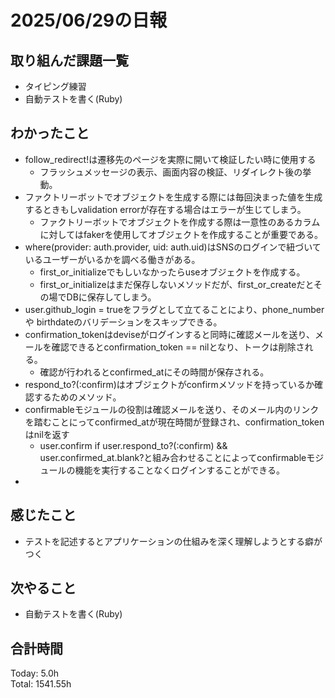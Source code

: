 # 2025/06/29の日報
## 取り組んだ課題一覧
* タイピング練習
* 自動テストを書く(Ruby)
## わかったこと 
* follow_redirect!は遷移先のページを実際に開いて検証したい時に使用する
  * フラッシュメッセージの表示、画面内容の検証、リダイレクト後の挙動。
* ファクトリーボットでオブジェクトを生成する際には毎回決まった値を生成するときもしvalidation errorが存在する場合はエラーが生じてしまう。
  * ファクトリーボットでオブジェクトを作成する際は一意性のあるカラムに対してはfakerを使用してオブジェクトを作成することが重要である。
* where(provider: auth.provider, uid: auth.uid)はSNSのログインで紐づいているユーザーがいるかを調べる働きがある。
  * first_or_initializeでもしいなかったらuseオブジェクトを作成する。
  * first_or_initializeはまだ保存しないメソッドだが、first_or_createだとその場でDBに保存してしまう。
* user.github_login = trueをフラグとして立てることにより、phone_number や birthdateのバリデーションをスキップできる。
* confirmation_tokenはdeviseがログインすると同時に確認メールを送り、メールを確認できるとconfirmation_token == nilとなり、トークは削除される。
  *  確認が行われるとconfirmed_atにその時間が保存される。
* respond_to?(:confirm)はオブジェクトがconfirmメソッドを持っているか確認するためのメソッド。
* confirmableモジュールの役割は確認メールを送り、そのメール内のリンクを踏むことにってconfirmed_atが現在時間が登録され、confirmation_tokenはnilを返す
  * user.confirm if user.respond_to?(:confirm) && user.confirmed_at.blank?と組み合わせることによってconfirmableモジュールの機能を実行することなくログインすることができる。
*      
## 感じたこと
* テストを記述するとアプリケーションの仕組みを深く理解しようとする癖がつく
## 次やること
* 自動テストを書く(Ruby)
##  合計時間 
Today: 5.0h<br>
Total: 1541.55h
